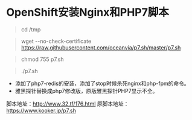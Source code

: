 # OpenShift安装Nginx和PHP7脚本

> cd /tmp

> wget --no-check-certificate https://raw.githubusercontent.com/oceanvia/p7.sh/master/p7.sh

> chmod 755 p7.sh

> ./p7.sh


* 添加了php7-redis的安装，添加了stop时候杀死nginx和php-fpm的命令。
* 雅黑探针替换成php7修改版，原版雅黑探针PHP7显示不全。

脚本地址：http://www.32.tf/176.html
原脚本地址：https://www.kooker.jp/p7.sh

